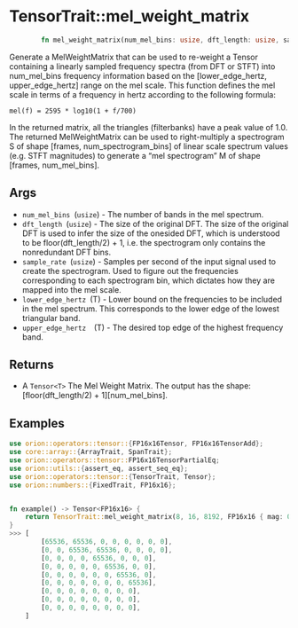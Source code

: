 # TensorTrait::mel_weight_matrix

```rust
        fn mel_weight_matrix(num_mel_bins: usize, dft_length: usize, sample_rate: usize, lower_edge_hertz: T, upper_edge_hertz: T) -> Tensor<T>;
```

Generate a MelWeightMatrix that can be used to re-weight a Tensor containing a linearly sampled frequency spectra (from DFT or STFT) into num_mel_bins frequency information based on the [lower_edge_hertz, upper_edge_hertz] range on the mel scale. 
This function defines the mel scale in terms of a frequency in hertz according to the following formula:
```
mel(f) = 2595 * log10(1 + f/700)
```
In the returned matrix, all the triangles (filterbanks) have a peak value of 1.0.
The returned MelWeightMatrix can be used to right-multiply a spectrogram S of shape [frames, num_spectrogram_bins] of linear scale spectrum values (e.g. STFT magnitudes) to generate a “mel spectrogram” M of shape [frames, num_mel_bins].
## Args

* `num_mel_bins `(`usize`) - The number of bands in the mel spectrum.
* `dft_length `(`usize`) - The size of the original DFT. The size of the original DFT is used to infer the size of the onesided DFT, which is understood to be floor(dft_length/2) + 1, i.e. the spectrogram only contains the nonredundant DFT bins.
* `sample_rate `(`usize`) - Samples per second of the input signal used to create the spectrogram. Used to figure out the frequencies corresponding to each spectrogram bin, which dictates how they are mapped into the mel scale.
* `lower_edge_hertz `(T) - Lower bound on the frequencies to be included in the mel spectrum. This corresponds to the lower edge of the lowest triangular band.
* `upper_edge_hertz  `(T) - The desired top edge of the highest frequency band.

## Returns

* A `Tensor<T>` The Mel Weight Matrix. The output has the shape: [floor(dft_length/2) + 1][num_mel_bins].

## Examples

```rust
use orion::operators::tensor::{FP16x16Tensor, FP16x16TensorAdd};
use core::array::{ArrayTrait, SpanTrait};
use orion::operators::tensor::FP16x16TensorPartialEq;
use orion::utils::{assert_eq, assert_seq_eq};
use orion::operators::tensor::{TensorTrait, Tensor};
use orion::numbers::{FixedTrait, FP16x16};


fn example() -> Tensor<FP16x16> {
    return TensorTrait::mel_weight_matrix(8, 16, 8192, FP16x16 { mag: 0, sign: false }, FP16x16 { mag: 268435456, sign: false });
}
>>> [
        [65536, 65536, 0, 0, 0, 0, 0, 0],
        [0, 0, 65536, 65536, 0, 0, 0, 0],   
        [0, 0, 0, 0, 65536, 0, 0, 0],
        [0, 0, 0, 0, 0, 65536, 0, 0],
        [0, 0, 0, 0, 0, 0, 65536, 0],   
        [0, 0, 0, 0, 0, 0, 0, 65536],
        [0, 0, 0, 0, 0, 0, 0, 0],
        [0, 0, 0, 0, 0, 0, 0, 0],
        [0, 0, 0, 0, 0, 0, 0, 0],
    ]
```
